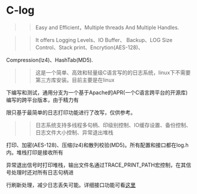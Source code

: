 # C-log
>>Easy and Efficient，Multiple threads And Multiple Handles.

>>It offers Logging Levels、IO Buffer、 Backup、LOG Size Control、Stack print、Encrytion(AES-128)、

Compression(lz4)、HashTab(MD5).
   
>>这是一个简单、高效和轻量级C语言写的的日志系统，linux下不需要第三方库安装。目前主要是在linux

下编写和测试，通用分支为一个基于Apache的APR(一个C语言跨平台的开源库)编写的跨平台版本，由于精力有

限只基于最简单的日志打印功能进行了改写，仅供参考。
   
>>日志系统支持多线程多句柄、印级别控制、IO缓存设置、备份控制、日志文件大小控制、异常退出堆栈

打印、加密(AES-128)、压缩(lz4)和散列校验(MD5)。所有配置和接口都在log.h内。堆栈打印是接收所有

异常退出信号时打印堆栈，输出文件名通过TRACE_PRINT_PATH宏控制，在其信号处理时还对所有日志句柄进

行刷新处理，减少日志丢失可能。详细接口功能可看[这里](https://www.cnblogs.com/prophet-ss/p/8025825.html)
